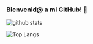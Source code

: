 ### Bienvenid@ a mi GitHub! 👋

![github stats](https://github-readme-stats.vercel.app/api?username=Pacodiz02&show_icons=true&theme=buefy)

![Top Langs](https://github-readme-stats.vercel.app/api/top-langs/?username=Pacodiz02&layout=compact&theme=buefy)

<!--
**Pacodiz02/Pacodiz02** is a ✨ _special_ ✨ repository because its `README.md` (this file) appears on your GitHub profile.

Here are some ideas to get you started:

- 🔭 I’m currently working on ...
- 🌱 I’m currently learning ...
- 👯 I’m looking to collaborate on ...
- 🤔 I’m looking for help with ...
- 💬 Ask me about ...
- 📫 How to reach me: ...
- 😄 Pronouns: ...
- ⚡ Fun fact: ...
-->
